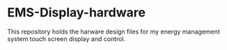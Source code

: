 # EMS-Display-hardware

This repository holds the harware design files for my energy management system touch screen display and control.

